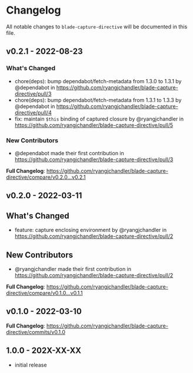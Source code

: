 # Changelog

All notable changes to `blade-capture-directive` will be documented in this file.

## v0.2.1 - 2022-08-23

### What's Changed

- chore(deps): bump dependabot/fetch-metadata from 1.3.0 to 1.3.1 by @dependabot in https://github.com/ryangjchandler/blade-capture-directive/pull/3
- chore(deps): bump dependabot/fetch-metadata from 1.3.1 to 1.3.3 by @dependabot in https://github.com/ryangjchandler/blade-capture-directive/pull/4
- fix: maintain `$this` binding of captured closure by @ryangjchandler in https://github.com/ryangjchandler/blade-capture-directive/pull/5

### New Contributors

- @dependabot made their first contribution in https://github.com/ryangjchandler/blade-capture-directive/pull/3

**Full Changelog**: https://github.com/ryangjchandler/blade-capture-directive/compare/v0.2.0...v0.2.1

## v0.2.0 - 2022-03-11

## What's Changed

- feature: capture enclosing environment by @ryangjchandler in https://github.com/ryangjchandler/blade-capture-directive/pull/2

## New Contributors

- @ryangjchandler made their first contribution in https://github.com/ryangjchandler/blade-capture-directive/pull/2

**Full Changelog**: https://github.com/ryangjchandler/blade-capture-directive/compare/v0.1.0...v0.1.1

## v0.1.0 - 2022-03-10

**Full Changelog**: https://github.com/ryangjchandler/blade-capture-directive/commits/v0.1.0

## 1.0.0 - 202X-XX-XX

- initial release
